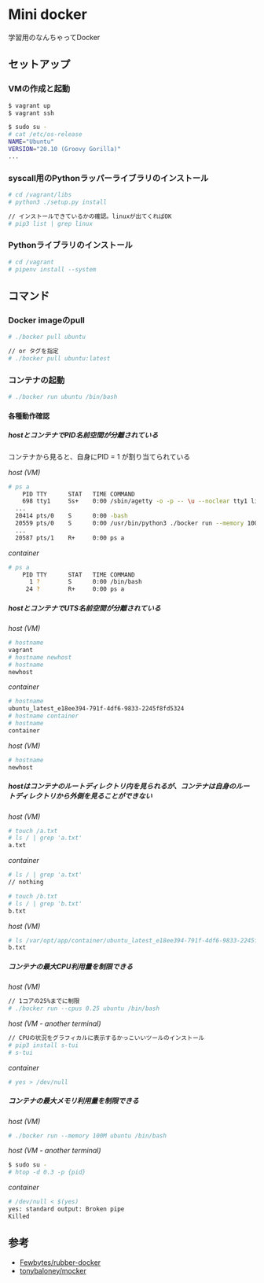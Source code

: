 # Mini docker
学習用のなんちゃってDocker

## セットアップ

### VMの作成と起動

```bash
$ vagrant up
$ vagrant ssh
```

```bash
$ sudo su -
# cat /etc/os-release
NAME="Ubuntu"
VERSION="20.10 (Groovy Gorilla)"
...
```

### syscall用のPythonラッパーライブラリのインストール

```bash
# cd /vagrant/libs
# python3 ./setup.py install

// インストールできているかの確認。linuxが出てくればOK
# pip3 list | grep linux
```

### Pythonライブラリのインストール

```bash
# cd /vagrant
# pipenv install --system
```

## コマンド
### Docker imageのpull

```bash
# ./bocker pull ubuntu

// or タグを指定
# ./bocker pull ubuntu:latest
```

### コンテナの起動

```bash
# ./bocker run ubuntu /bin/bash
```

#### 各種動作確認

##### hostとコンテナでPID名前空間が分離されている
コンテナから見ると、自身にPID = 1 が割り当てられている

*host (VM)*
```bash
# ps a
    PID TTY      STAT   TIME COMMAND
    698 tty1     Ss+    0:00 /sbin/agetty -o -p -- \u --noclear tty1 linux
  ...
  20414 pts/0    S      0:00 -bash
  20559 pts/0    S      0:00 /usr/bin/python3 ./bocker run --memory 100M ubuntu /bin/bash 
  ...
  20587 pts/1    R+     0:00 ps a
```

*container*
```bash
# ps a
    PID TTY      STAT   TIME COMMAND
      1 ?        S      0:00 /bin/bash
     24 ?        R+     0:00 ps a
```

##### hostとコンテナでUTS名前空間が分離されている

*host (VM)*
```bash
# hostname
vagrant
# hostname newhost
# hostname
newhost
```

*container*
```bash
# hostname
ubuntu_latest_e18ee394-791f-4df6-9833-2245f8fd5324
# hostname container
# hostname
container
```

*host (VM)*
```bash
# hostname
newhost
```

##### hostはコンテナのルートディレクトリ内を見られるが、コンテナは自身のルートディレクトリから外側を見ることができない

*host (VM)*
```bash
# touch /a.txt
# ls / | grep 'a.txt'
a.txt
```

*container*
```bash
# ls / | grep 'a.txt'
// nothing

# touch /b.txt
# ls / | grep 'b.txt'
b.txt
```

*host (VM)*
```bash
# ls /var/opt/app/container/ubuntu_latest_e18ee394-791f-4df6-9833-2245f8fd5324/cow_rw/ | grep 'b.txt'
b.txt
```

##### コンテナの最大CPU利用量を制限できる

*host (VM)*
```bash
// 1コアの25%までに制限
# ./bocker run --cpus 0.25 ubuntu /bin/bash
```

*host (VM - another terminal)*
```bash
// CPUの状況をグラフィカルに表示するかっこいいツールのインストール
# pip3 install s-tui
# s-tui
```

*container*
```bash
# yes > /dev/null
```

##### コンテナの最大メモリ利用量を制限できる

*host (VM)*
```bash
# ./bocker run --memory 100M ubuntu /bin/bash
```

*host (VM - another terminal)*
```bash
$ sudo su -
# htop -d 0.3 -p {pid}
```

*container*
```bash
# /dev/null < $(yes)
yes: standard output: Broken pipe
Killed
```

## 参考
- [Fewbytes/rubber-docker](https://github.com/Fewbytes/rubber-docker)
- [tonybaloney/mocker](https://github.com/tonybaloney/mocker)